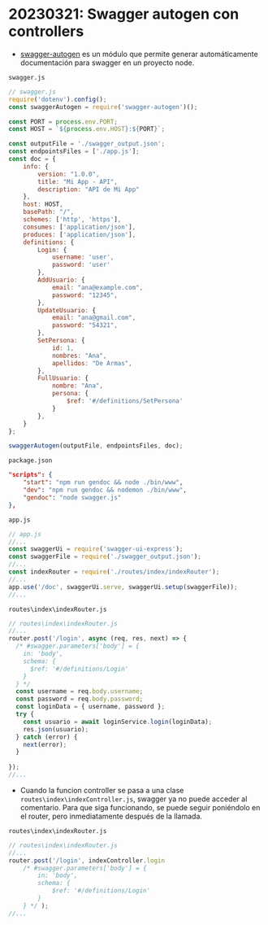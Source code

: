 # 20230321: Swagger autogen con controllers

- [swagger-autogen](https://github.com/davibaltar/swagger-autogen) es un módulo que permite generar automáticamente documentación para swagger en un proyecto node.

`swagger.js`
```js
// swagger.js
require('dotenv').config(); 
const swaggerAutogen = require('swagger-autogen')();

const PORT = process.env.PORT;
const HOST = `${process.env.HOST}:${PORT}`;

const outputFile = './swagger_output.json';
const endpointsFiles = ['./app.js'];
const doc = {
    info: {
        version: "1.0.0",
        title: "Mi App - API",
        description: "API de Mi App"
    },
    host: HOST,
    basePath: "/",
    schemes: ['http', 'https'],
    consumes: ['application/json'],
    produces: ['application/json'],
    definitions: {
        Login: {
            username: 'user',
            password: 'user'
        },
        AddUsuario: {
            email: "ana@example.com",
            password: "12345",
        },
        UpdateUsuario: {
            email: "ana@gmail.com",
            password: "54321",
        },
        SetPersona: {
            id: 1,
            nombres: "Ana",
            apellidos: "De Armas",
        },
        FullUsuario: {
            nombre: "Ana",
            persona: {
                $ref: '#/definitions/SetPersona'
            }
        },
    }
};

swaggerAutogen(outputFile, endpointsFiles, doc);
```

`package.json`
```json
"scripts": {
    "start": "npm run gendoc && node ./bin/www",
    "dev": "npm run gendoc && nodemon ./bin/www",
    "gendoc": "node swagger.js"
},
```

`app.js`
```js
// app.js
//...
const swaggerUi = require('swagger-ui-express');
const swaggerFile = require('./swagger_output.json');
//...
const indexRouter = require('./routes/index/indexRouter');
//...
app.use('/doc', swaggerUi.serve, swaggerUi.setup(swaggerFile));
//...
```

`routes\index\indexRouter.js`
```js
// routes\index\indexRouter.js
//...
router.post('/login', async (req, res, next) => {
  /* #swagger.parameters['body'] = {
    in: 'body',
    schema: {
      $ref: '#/definitions/Login'
    }
  } */
  const username = req.body.username;
  const password = req.body.password;
  const loginData = { username, password };
  try {
    const usuario = await loginService.login(loginData);
    res.json(usuario);
  } catch (error) {
    next(error);
  }
  
});
//...
```

- Cuando la funcion controller se pasa a una clase `routes\index\indexController.js`, swagger ya no puede acceder al comentario. Para que siga funcionando, se puede seguir poniéndolo en el router, pero inmediatamente después de la llamada.

`routes\index\indexRouter.js`
```js
// routes\index\indexRouter.js
//...
router.post('/login', indexController.login
    /* #swagger.parameters['body'] = {
        in: 'body',
        schema: {
            $ref: '#/definitions/Login'
        }
    } */ );
//...
```